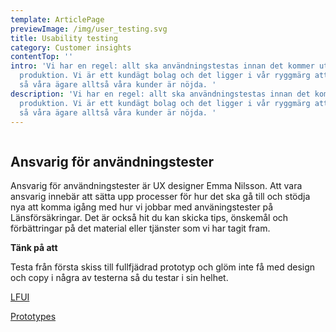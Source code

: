 ```yaml
---
template: ArticlePage
previewImage: /img/user_testing.svg
title: Usability testing
category: Customer insights
contentTop: ''
intro: 'Vi har en regel: allt ska användningstestas innan det kommer ut i
  produktion. Vi är ett kundägt bolag och det ligger i vår ryggmärg att se till
  så våra ägare alltså våra kunder är nöjda. '
description: 'Vi har en regel: allt ska användningstestas innan det kommer ut i
  produktion. Vi är ett kundägt bolag och det ligger i vår ryggmärg att se till
  så våra ägare alltså våra kunder är nöjda. '
---
```


<figure class="Image Image__border Image__wide"><img src="/img/a3-cheat-sheet-användningstester.png" srcset="/img/a3-cheat-sheet-användningstester.png 2x" alt=""><figcaption><div class="Image__caption"></div></figcaption></figure>

## Ansvarig för användningstester

Ansvarig för användningstester är UX designer Emma Nilsson. Att vara ansvarig innebär att sätta upp processer för hur det ska gå till och stödja nya att komma igång med hur vi jobbar med använingstester på Länsförsäkringar. Det är också hit du kan skicka tips, önskemål och förbättringar på det material eller tjänster som vi har tagit fram.

<div class="Callout"><strong class="Callout__title">Tänk på att </strong><p class="Callout__text">Testa från första skiss till fullfjädrad prototyp och glöm inte få med design och copy i några av testerna så du testar i sin helhet.</p></div>

[LFUI](https://lf-digitala-kanaler.github.io/LFUI-components/)

[Prototypes](https://lf-digitala-kanaler.github.io/Prototypes)

